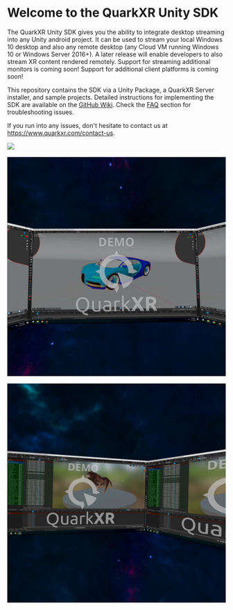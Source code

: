 # Welcome to the QuarkXR Unity SDK

The QuarkXR Unity SDK gives you the ability to integrate desktop streaming into any Unity android project. It can be used to stream your local Windows 10 desktop and also any remote desktop (any Cloud VM running Windows 10 or Windows Server 2016+). A later release will enable developers to also stream XR content rendered remotely. Support for streaming additional monitors is coming soon! Support for additional client platforms is coming soon!

This repository contains the SDK via a Unity Package, a QuarkXR Server installer, and sample projects. Detailed instructions for implementing the SDK are available on the [GitHub Wiki](https://github.com/QuarkXR/QuarkXRUnitySDK/wiki/QuarkXR-Unity-SDK-Documentation). Check the [FAQ](https://github.com/QuarkXR/QuarkXRUnitySDK/wiki/QuarkXR-Unity-SDK-Documentation#faq) section for troubleshooting issues.

If you run into any issues, don't hesitate to contact us at https://www.quarkxr.com/contact-us.

![](images/QuarkXRSDK.gif)

![](images/QuarkXRSDKSample1.jpg)

![](images/QuarkXRSDKSample2.jpg)

